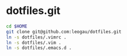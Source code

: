 dotfiles.git
============

```sh
cd $HOME
git clone git@github.com:leogau/dotfiles.git
ln -s dotfiles/.vimrc .
ln -s dotfiles/.vim .
ln -s dotfiles/.emacs.d .
```

